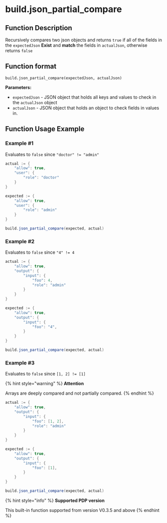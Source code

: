 # build.json\_partial\_compare

## Function Description

Recursively compares two json objects and returns `true` if all of the fields in the `expectedJson` **Exist** and **match** the fields in `actualJson`, otherwise returns `false`

## Function format

`build.json_partial_compare(expectedJson, actualJson)`

**Parameters:**

* `expectedJson` - JSON object that holds all keys and values to check in the `actualJson` object
* `actualJson` - JSON object that holds an object to check fields in values in.

## Function Usage Example

### Example \#1

Evaluates to `false` since `"doctor" != "admin"`

```scala
actual := {
    "allow": true,
    "user": {
        "role": "doctor"
    }
}

expected := {
    "allow": true,
    "user": {
        "role": "admin"
    }
}

build.json_partial_compare(expected, actual)
```

### Example \#2

Evaluates to `false` since `"4" != 4`

```scala
actual := {
    "allow": true,
    "output": {
        "input": {
            "foo": 4,
            "role": "admin"
        }
    }
}

expected := {
    "allow": true,
    "output": {
        "input": {
            "foo": "4",
        }
    }
}

build.json_partial_compare(expected, actual)
```

### Example \#3

Evaluates to `false` since `[1, 2] != [1]` 

{% hint style="warning" %}
**Attention**

Arrays are deeply compared and not partially compared.
{% endhint %}

```scala
actual := {
    "allow": true,
    "output": {
        "input": {
            "foo": [1, 2],
            "role": "admin"
        }
    }
}

expected := {
    "allow": true,
    "output": {
        "input": {
            "foo": [1],
        }
    }
}

build.json_partial_compare(expected, actual)
```

{% hint style="info" %}
**Supported PDP version**

This built-in function supported from version V0.3.5 and above
{% endhint %}

